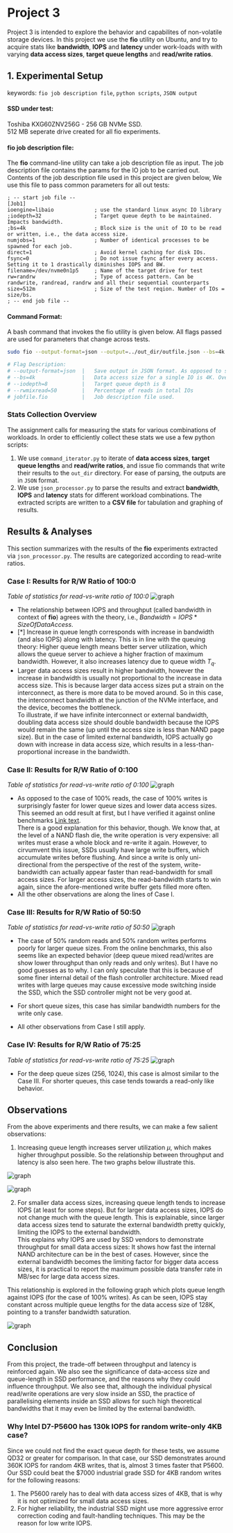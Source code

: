 <h1>Project 3</h1>

Project 3 is intended to explore the behavior and capabilites of non-volatile storage devices. In this project we use the **fio** utility on Ubuntu, and try to acquire stats like **bandwidth**, **IOPS** and **latency** under work-loads with with varying **data access sizes**, **target queue lengths** and **read/write ratios**.


<h2>1. Experimental Setup</h2>

keywords: `fio job description file`, `python scripts`, `JSON output`

<h4>SSD under test:</h4>
Toshiba KXG60ZNV256G - 256 GB NVMe SSD.<br>
512 MB seperate drive created for all fio experiments.

<h4>fio job description file:</h4>

The **fio** command-line utility can take a job description file as input. The job description file contains the params for the IO job to be carried out. Contents of the job description file used in this project are given below, We use this file to pass common parameters for all out tests:

```
; -- start job file --
[Job1]
ioengine=libaio             ; use the standard linux async IO library
;iodepth=32                 ; Target queue depth to be maintained. Impacts bandwidth. 
;bs=4k                      ; Block size is the unit of IO to be read or written, i.e., the data access size.
numjobs=1                   ; Number of identical processes to be spawned for each job.  
direct=1                    ; Avoid kernel caching for disk IOs.
fsync=0                     ; Do not issue fsync after every access. Setting it to 1 drastically diminishes IOPS and BW.
filename=/dev/nvme0n1p5     ; Name of the target drive for test
rw=randrw	                ; Type of access pattern. Can be randwrite, randread, randrw and all their sequential counterparts
size=512m                   ; Size of the test reqion. Number of IOs = size/bs.
; -- end job file --
```

<h4>Command Format:</h4>

A bash command that invokes the fio utility is given below. All flags passed are used for parameters that change across tests.

```bash
sudo fio --output-format=json --output=../out_dir/outfile.json --bs=4k --iodepth=8 --rwmixread=50 jobfile.fio

# Flag Description:
# --output-format=json  |   Save output in JSON format. As opposed to simle text, JSON format can be easily parsed at result collection stage.
# --bs=4k               |   Data access size for a single IO is 4K. Overrides the option in jobfile.fio
# --iodepth=8           |   Target queue depth is 8
# --rwmixread=50        |   Percentage of reads in total IOs
# jobfile.fio           |   Job description file used.
```

<h3>Stats Collection Overview</h3>

The assignment calls for measuring the stats for various combinations of workloads. In order to efficiently collect these stats we use a few python scripts:

1. We use `command_iterator.py` to iterate of **data access sizes**, **target queue lengths** and **read/write ratios**, and issue fio commands that write their results to the `out_dir` directory. For ease of parsing, the outputs are in `JSON` format.
2. We use `json_processor.py` to parse the results and extract **bandwidth**, **IOPS** and **latency** stats for different workload combinations. The extracted scripts are written to a **CSV file** for tabulation and graphing of results.

<h2>Results & Analyses</h2>

This section summarizes with the results of the **fio** experiments extracted via `json_processor.py`. The results are categorized according to read-write ratios.

<h3> Case I: Results for R/W Ratio of 100:0</h3>

_Table of statistics for read-vs-write ratio of 100:0_
![graph](./Table_RW_100_0.PNG)

- The relationship between IOPS and throughput (called bandwidth in context of **fio**) agrees with the theory, i.e., $Bandwidth = IOPS * SizeOfDataAccess$.
- [*] Increase in queue length corresponds with increase in bandwidth (and also IOPS) along with latency. This is in line with the queuing theory: Higher queue length means better server utilization, which allows the queue server to achieve a higher fraction of maximum bandwidth. However, it also increases latency due to queue width $T_q$.
- Larger data access sizes result in higher bandwidth, however the increase in bandwidth is usually not proportional to the increase in data access size. This is because larger data access sizes put a strain on the interconnect, as there is more data to be moved around. So in this case, the interconnect bandwidth at the junction of the NVMe interface, and the device, becomes the bottleneck.<br> To illustrate, if we have infinite interconnect or external bandwidth, doubling data access size should double bandwidth because the IOPS would remain the same (up until the access size is less than NAND page size). But in the case of limited external bandwidth, IOPS actually go down with increase in data access size, which results in a less-than-proportional increase in the bandwidth.

<h3> Case II: Results for R/W Ratio of 0:100</h3>

_Table of statistics for read-vs-write ratio of 0:100_
![graph](./Table_RW_0_100.PNG)

- As opposed to the case of 100% reads, the case of 100% writes is surprisingly faster for lower queue sizes and lower data access sizes. This seemed an odd result at first, but I have verified it against online benchmarks [Link text](https://ssd.userbenchmark.com/SpeedTest/358656/KXG50ZNV256G-NVMe-TOSHIBA-256GB).<br>There is a good explanation for this behavior, though. We know that, at the level of a NAND flash die, the write operation is very expensive: all writes must erase a whole block and re-write it again. However, to cirvumvent this issue, SSDs usually have large write buffers, which accumulate writes before flushing. And since a write is only uni-directional from the perspective of the rest of the system, write-bandwidth can actually appear faster than read-bandwidth for small access sizes. For larger access sizes, the read-bandwidth starts to win again, since the afore-mentioned write buffer gets filled more often.
- All the other observations are along the lines of Case I.

<h3> Case III: Results for R/W Ratio of 50:50</h3>

_Table of statistics for read-vs-write ratio of 50:50_
![graph](./Table_RW_50_50.PNG)

- The case of 50% random reads and 50% random writes performs poorly for larger queue sizes. From the online benchmarks, this also seems like an expected behavior (deep queue mixed read/writes are show lower throughput than only reads and only writes). But I have no good guesses as to why. I can only speculate that this is because of some finer internal detail of the flash controller architecture. Mixed read writes with large queues may cause excessive mode switching inside the SSD, which the SSD controller might not be very good at.

- For short queue sizes, this case has similar bandwidth numbers for the write only case. 
- All other observations from Case I still apply.

<h3> Case IV: Results for R/W Ratio of 75:25</h3>

_Table of statistics for read-vs-write ratio of 75:25_
![graph](./Table_RW_70_30.PNG)

- For the deep queue sizes (256, 1024), this case is almost similar to the Case III. For shorter queues, this case tends towards a read-only like behavior.

<h2>Observations</h2>

From the above experiments and there results, we can make a few salient observations:

1. Increasing queue length increases server utilization $µ$, which makes higher throughput possible. So the relationship between throughput and latency is also seen here. The two graphs below illustrate this.

![graph](./Bandwidth_vs_Latency.png)

![graph](./Queue_Length_vs_Latency.png)


2. For smaller data access sizes, increasing queue length tends to increase IOPS (at least for some steps). But for larger data access sizes, IOPS do not change much with the queue length. This is explainable, since larger data access sizes tend to saturate the external bandwidth pretty quickly, limiting the IOPS to the external bandwidth.<br> This explains why IOPS are used by SSD vendors to demonstrate throughput for small data access sizes: It shows how fast the internal NAND architecture can be in the best of cases. However, since the external bandwidth becomes the limiting factor for bigger data access sizes, it is practical to report the maximum possible data transfer rate in MB/sec for large data access sizes.

This relationship is explored in the following graph which plots queue length against IOPS (for the case of 100% writes). As can be seen, IOPS stay constant across multiple queue lengths for the data access size of 128K, pointing to a transfer bandwidth saturation. 

![graph](./Queue_Length_vs_IOPS.png)

<h2>Conclusion</h2>
From this project, the trade-off between throughput and latency is reinforced again. We also see the significance of data-access size and queue-length in SSD performance, and the reasons why they could influence throughput. We also see that, although the individual physical read/write operations are very slow inside an SSD, the practice of parallelising elements inside an SSD allows for such high theoretical bandwidths that it may even be limited by the external bandwidth.

<h3>Why Intel D7-P5600 has 130k IOPS for random write-only 4KB case?</h3>

Since we could not find the exact queue depth for these tests, we assume QD32 or greater for comparison. In that case, our SSD demonstrates around 360K IOPS for random 4KB writes, that is, almost 3 times faster that P5600. Our SSD could beat the $7000 industrial grade SSD for 4KB random writes for the following reasons:

1. The P5600 rarely has to deal with data access sizes of 4KB, that is why it is not optimized for small data access sizes.
2. For higher reliability, the industrial SSD might use more aggressive error correction coding and fault-handling techniques. This may be the reason for low write IOPS.